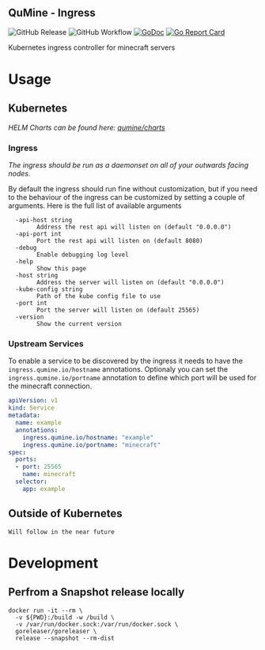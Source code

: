 QuMine - Ingress
---
![GitHub Release](https://img.shields.io/github/v/release/qumine/qumine-ingress)
![GitHub Workflow](https://img.shields.io/github/workflow/status/qumine/qumine-ingress/release)
[![GoDoc](https://godoc.org/github.com/qumine/QuMine-Ingress?status.svg)](https://godoc.org/github.com/qumine/qumine-Ingress)
[![Go Report Card](https://goreportcard.com/badge/github.com/qumine/QuMine-Ingress)](https://goreportcard.com/report/github.com/qumine/qumine-Ingress)

Kubernetes ingress controller for minecraft servers

# Usage


## Kubernetes

*HELM Charts can be found here: [qumine/charts](https://github.com/qumine/charts)*

### Ingress

*The ingress should be run as a daemonset on all of your outwards facing nodes.*

By default the ingress should run fine without customization, but if you need to the behaviour of the ingress can be customized by setting a couple of arguments. Here is the full list of available arguments

```
  -api-host string
        Address the rest api will listen on (default "0.0.0.0")
  -api-port int
        Port the rest api will listen on (default 8080)
  -debug
        Enable debugging log level
  -help
        Show this page
  -host string
        Address the server will listen on (default "0.0.0.0")
  -kube-config string
        Path of the kube config file to use
  -port int
        Port the server will listen on (default 25565)
  -version
        Show the current version
```

### Upstream Services

To enable a service to be discovered by the ingress it needs to have the ```ingress.qumine.io/hostname``` annotations.
Optionaly you can set the ```ingress.qumine.io/portname``` annotation to define which port will be used for the minecraft connection.

```yaml
apiVersion: v1
kind: Service
metadata:
  name: example
  annotations:
    ingress.qumine.io/hostname: "example"
    ingress.qumine.io/portname: "minecraft"
spec:
  ports:
  - port: 25565
    name: minecraft
  selector:
    app: example
```

## Outside of Kubernetes

```
Will follow in the near future
```

# Development

## Perfrom a Snapshot release locally

```
docker run -it --rm \
  -v ${PWD}:/build -w /build \
  -v /var/run/docker.sock:/var/run/docker.sock \
  goreleaser/goreleaser \
  release --snapshot --rm-dist
```